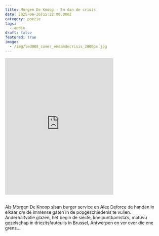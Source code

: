 ```yaml
---
title: Morgen De Knoop - En dan de crisis
date: 2025-06-26T15:22:00.000Z
category: poezie
tags:
  - audio
draft: false
featured: true
image:
  - /img/led008_cover_endandecrisis_2000px.jpg
---
```

<iframe style="border: 0; width: 350px; height: 442px;" src="https://bandcamp.com/EmbeddedPlayer/track=3568909785/size=large/bgcol=ffffff/linkcol=0687f5/tracklist=false/transparent=true/" seamless><a href="https://alexdeforce.bandcamp.com/track/en-dan-de-crisis">En dan de crisis by Morgen De Knoop</a></iframe>


\
Als Morgen De Knoop slaan burger service en Alex Deforce de handen in elkaar om de immense gaten in de popgeschiedenis te vullen. Anderhalfvolle glazen, het begin de siècle, knelpuntbarrista’s, matuvu gezelschap in driezitsfauteuils in Brussel, Antwerpen en ver over die ene grens...
